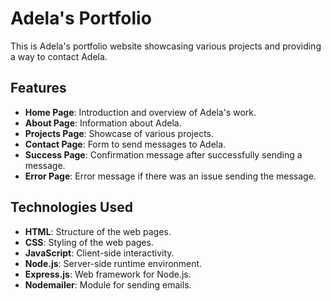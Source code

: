 # Adela's Portfolio

This is Adela's portfolio website showcasing various projects and providing a way to contact Adela.

## Features

- **Home Page**: Introduction and overview of Adela's work.
- **About Page**: Information about Adela.
- **Projects Page**: Showcase of various projects.
- **Contact Page**: Form to send messages to Adela.
- **Success Page**: Confirmation message after successfully sending a message.
- **Error Page**: Error message if there was an issue sending the message.

## Technologies Used

- **HTML**: Structure of the web pages.
- **CSS**: Styling of the web pages.
- **JavaScript**: Client-side interactivity.
- **Node.js**: Server-side runtime environment.
- **Express.js**: Web framework for Node.js.
- **Nodemailer**: Module for sending emails.